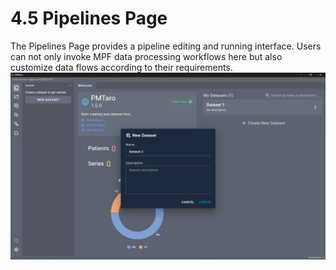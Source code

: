 # 4.5 Pipelines Page
The Pipelines Page provides a pipeline editing and running interface. Users can not only invoke MPF data processing workflows here but also customize data flows according to their requirements.
![Image](../images/image_26.png)